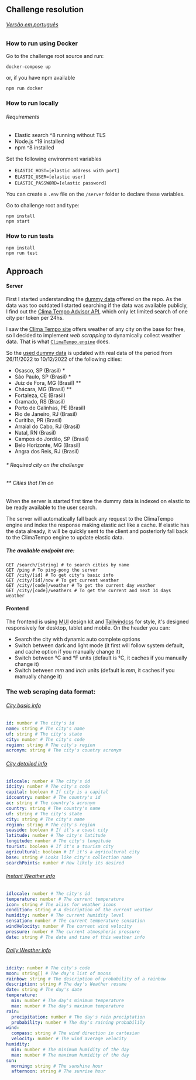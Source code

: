 ## Challenge resolution
###### [Versão em português](PROJECT.md)

### How to run using Docker
Go to the challenge root source and run:
```shell
docker-compose up
```
or, if you have npm available
```shell
npm run docker
```

### How to run locally
###### Requirements
* Elastic search ^8 running without TLS
* Node.js ^19 installed
* npm ^8 installed

Set the following environment variables
* `ELASTIC_HOST=[elastic address with port]`
* `ELASTIC_USER=[elastic user]`
* `ELASTIC_PASSWORD=[elastic password]`

You can create a `.env` file on the `/server` folder to declare these variables.

Go to challenge root and type:
```shell
npm install
npm start
```

### How to run tests
```shell
npm install
npm run test
```

## Approach
#### Server
First I started understanding the [dummy data](base) offered on the repo. As the data was too outdated I started searching if the data was available publicly, I find out the [Clima Tempo Advisor API](https://advisor.climatempo.com.br/), which only let limited search of one city per token per 24hs.

I saw the [Clima Tempo site](https://www.climatempo.com.br/) offers weather of any city on the base for free, so I decided to implement *web scrapping* to dynamically collect weather data. That is what [`ClimaTempo.engine`](server/src/Engines/ClimaTempo/ClimaTempo.engine.ts) does.

So the [used dummy data](server/src/dummy.json) is updated with real data of the period from 26/11/2022 to 10/12/2022 of the following cities:

- Osasco, SP (Brasil) *
- São Paulo, SP (Brasil) *
- Juiz de Fora, MG (Brasil) **
- Chácara, MG (Brasil) **
- Fortaleza, CE (Brasil)
- Gramado, RS (Brasil)
- Porto de Galinhas, PE (Brasil)
- Rio de Janeiro, RJ (Brasil)
- Curitiba, PR (Brasil)
- Arraial do Cabo, RJ (Brasil)
- Natal, RN (Brasil)
- Campos do Jordão, SP (Brasil)
- Belo Horizonte, MG (Brasil)
- Angra dos Reis, RJ (Brasil)

###### * Required city on the challenge
###### ** Cities that I'm on

When the server is started first time the dummy data is indexed on elastic to be ready available to the user search.

The server will automatically fall back any request to the ClimaTempo engine and index the response making elastic act like a cache. If elastic has the data already, it will be quickly sent to the client and posteriorly fall back to the ClimaTempo engine to update elastic data. 

##### The available endpoint are:
```shell
GET /search/[string] # to search cities by name
GET /ping # To ping-pong the server
GET /city/[id] # To get city's basic info
GET /city/[id]/now # To get current weather
GET /city/[code]/weather # To get the current day weather
GET /city/[code]/weathers # To get the current and next 14 days weather
```

#### Frontend
The frontend is using [MUI](https://mui.com/) design kit and [Tailwindcss](https://tailwindcss.com/) for style, it's designed responsively for desktop, tablet and mobile. On the header you can:
* Search the city with dynamic auto complete options
* Switch between dark and light mode (it first will follow system default, and cache option if you manually change it)
* Switch between °C and °F units (default is °C, it caches if you manually change it)
* Switch between *mm* and *inch* units (default is *mm*, it caches if you manually change it)

### The web scraping data format:

###### [City basic info](server/src/Models/Locale.model.ts)
```yaml
id: number # The city's id
name: string # The city's name
uf: string # The city's state
city: number # The city's code
region: string # The city's region
acronym: string # The city's country acronym
```

###### [City detailed info](server/src/Models/DetailedLocale.model.ts)
```yaml
idlocale: number # The city's id
idcity: number # The city's code
capital: boolean # If city is a capital
idcountry: number # The country's id
ac: string # The country's acronym
country: string # The country's name
uf: string # The city's state
city: string # The city's name
region: string # The city's region
seaside: boolean # If it's a coast city
latitude: number # The city's latitude
longitude: number # The city's longitude
tourist: boolean # If it's a tourism city
agricultural: boolean # If it's a agricultural city
base: string # Looks like city's collection name
searchPoints: number # How likely its desired
```

###### [Instant Weather info](server/src/Models/InstantWeather.model.ts)
```yaml
idlocale: number # The city's id
temperature: number # The current temperature
icon: string # The alias for weather icons
condition: string # A description of the current weather
humidity: number # The current humidity level
sensation: number # The current temperature sensation
windVelocity: number # The current wind velocity
pressure: number # The current atmospheric pressure
date: string # The date and time of this weather info
```

###### [Daily Weather info](server/src/Models/InstantWeather.model.ts)
```yaml
idcity: number # The city's code
moon: string[] # The day's list of moons
rainbow: string # The description of probability of a rainbow
description: string # The day's Weather resume
date: string # The day's date
temperature:
  min: number # The day's minimum temperature
  max: number # The day's maximum temperature
rain:
  precipitation: number # The day's rain preciptation
  probability: number # The day's raining probabilily
wind:
  compass: string # The wind direction in cartesian
  velocity: number # The wind average velocity
humidity:
  min: number # The minimum humidity of the day
  max: number # The maximum humidity of the day
sun:
  morning: string # The sunshine hour
  afternoon: string # The sunrise hour
```
